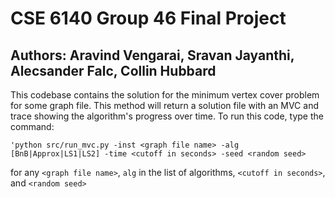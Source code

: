 # CSE 6140 Group 46 Final Project
## Authors: Aravind Vengarai, Sravan Jayanthi, Alecsander Falc, Collin Hubbard

This codebase contains the solution for the minimum vertex cover problem for some graph file. This method will return a solution file with an MVC and trace showing the algorithm's progress over time.
To run this code, type the command:
```
'python src/run_mvc.py -inst <graph file name> -alg [BnB|Approx|LS1|LS2] -time <cutoff in seconds> -seed <random seed>
```
for any `<graph file name>`, `alg` in the list of algorithms,  `<cutoff in seconds>`, and `<random seed>`